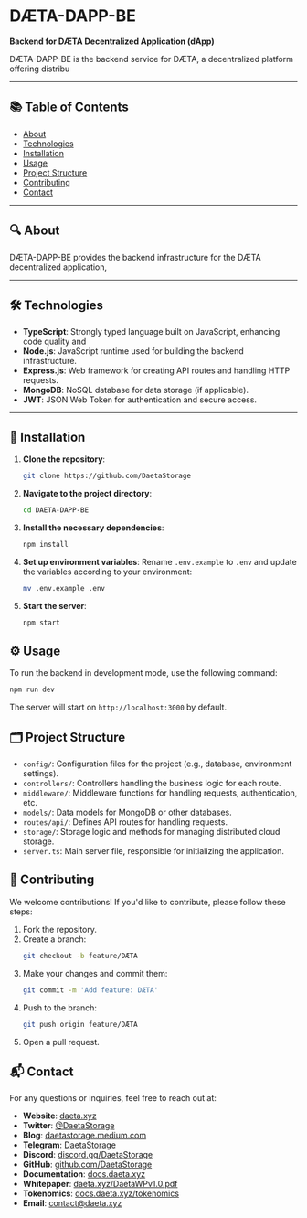 # DÆTA-DAPP-BE

**Backend for DÆTA Decentralized Application (dApp)**

DÆTA-DAPP-BE is the backend service for DÆTA, a decentralized platform offering distribu

---

## 📚 Table of Contents

- [About](#about)
- [Technologies](#technologies)
- [Installation](#installation)
- [Usage](#usage)
- [Project Structure](#project-structure)
- [Contributing](#contributing)
- [Contact](#contact)

---

## 🔍 About

DÆTA-DAPP-BE provides the backend infrastructure for the DÆTA decentralized application,

---

## 🛠️ Technologies

- **TypeScript**: Strongly typed language built on JavaScript, enhancing code quality and 
- **Node.js**: JavaScript runtime used for building the backend infrastructure.
- **Express.js**: Web framework for creating API routes and handling HTTP requests.
- **MongoDB**: NoSQL database for data storage (if applicable).
- **JWT**: JSON Web Token for authentication and secure access.

---

## 🚀 Installation

1. **Clone the repository**:
   ```bash
   git clone https://github.com/DaetaStorage
   ```

2. **Navigate to the project directory**:
   ```bash
   cd DAETA-DAPP-BE
   ```

3. **Install the necessary dependencies**:
   ```bash
   npm install
   ```

4. **Set up environment variables**:
   Rename `.env.example` to `.env` and update the variables according to your environment:
   ```bash
   mv .env.example .env
   ```

5. **Start the server**:
   ```bash
   npm start
   ```

## ⚙️ Usage

To run the backend in development mode, use the following command:

```bash
npm run dev
```

The server will start on `http://localhost:3000` by default.

## 🗂️ Project Structure

- `config/`: Configuration files for the project (e.g., database, environment settings).
- `controllers/`: Controllers handling the business logic for each route.
- `middleware/`: Middleware functions for handling requests, authentication, etc.
- `models/`: Data models for MongoDB or other databases.
- `routes/api/`: Defines API routes for handling requests.
- `storage/`: Storage logic and methods for managing distributed cloud storage.
- `server.ts`: Main server file, responsible for initializing the application.

## 🤝 Contributing

We welcome contributions! If you'd like to contribute, please follow these steps:

1. Fork the repository.
2. Create a branch:
   ```bash
   git checkout -b feature/DÆTA
   ```
3. Make your changes and commit them:
   ```bash
   git commit -m 'Add feature: DÆTA'
   ```
4. Push to the branch:
   ```bash
   git push origin feature/DÆTA
   ```
5. Open a pull request.

## 📬 Contact

For any questions or inquiries, feel free to reach out at:

- **Website**: [daeta.xyz](https://www.daeta.xyz/)
- **Twitter**: [@DaetaStorage](https://x.com/DaetaStorage)
- **Blog**: [daetastorage.medium.com](https://daetastorage.medium.com/)
- **Telegram**: [DaetaStorage](https://t.me/DaetaStorage)
- **Discord**: [discord.gg/DaetaStorage](https://discord.gg/DaetaStorage)
- **GitHub**: [github.com/DaetaStorage](https://github.com/DaetaStorage)
- **Documentation**: [docs.daeta.xyz](https://docs.daeta.xyz/)
- **Whitepaper**: [daeta.xyz/DaetaWPv1.0.pdf](https://daeta.xyz/DaetaWPv1.0.pdf)
- **Tokenomics**: [docs.daeta.xyz/tokenomics](https://docs.daeta.xyz/tokenomics)
- **Email**: [contact@daeta.xyz](mailto:contact@daeta.xyz)
